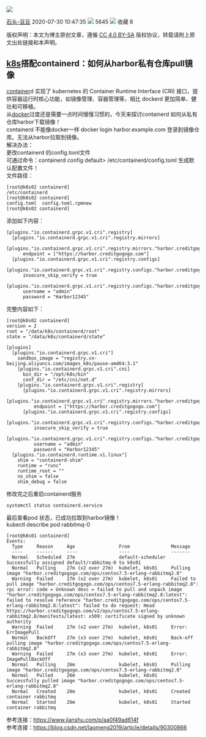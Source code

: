![](https://csdnimg.cn/release/blogv2/dist/pc/img/original.png)

[石头-豆豆](https://blog.csdn.net/xjjj064) 2020-07-30 10:47:35 ![](https://csdnimg.cn/release/blogv2/dist/pc/img/articleReadEyes.png) 5645 ![](https://csdnimg.cn/release/blogv2/dist/pc/img/tobarCollect.png) 收藏  8 

版权声明：本文为博主原创文章，遵循 [CC 4.0 BY-SA](http://creativecommons.org/licenses/by-sa/4.0/) 版权协议，转载请附上原文出处链接和本声明。

## [k8s](https://so.csdn.net/so/search?q=k8s)搭配containerd：如何从harbor私有仓库pull镜像

[container](https://so.csdn.net/so/search?q=container)d 实现了 kubernetes 的 Container Runtime Interface (CRI) 接口，提供容器运行时核心功能，如镜像管理、容器管理等，相比 dockerd 更加简单、健壮和可移植。  
从[docker](https://so.csdn.net/so/search?q=docker)过度还是需要一点时间慢慢习惯的，今天来探讨containerd 如何从私有仓库harbor下载镜像！  
containerd 不能像docker一样 docker login harbor.example.com 登录到镜像仓库。无法从harbor拉取到镜像。  
解决办法：  
更改containerd 的config.toml文件  
可通过命令：containerd config default> /etc/containerd/config.toml 生成默认配置文件！  
文件路径：

```
[root@k8s02 containerd]
/etc/containerd
[root@k8s02 containerd]
config.toml  config.toml.rpmnew
[root@k8s02 containerd]
```

添加如下内容：

```
[plugins."io.containerd.grpc.v1.cri".registry]
  [plugins."io.containerd.grpc.v1.cri".registry.mirrors]
    [plugins."io.containerd.grpc.v1.cri".registry.mirrors."harbor.creditgogogo.com"]
      endpoint = ["https://harbor.creditgogogo.com"]
  [plugins."io.containerd.grpc.v1.cri".registry.configs]
    [plugins."io.containerd.grpc.v1.cri".registry.configs."harbor.creditgogogo.com".tls]
      insecure_skip_verify = true
    [plugins."io.containerd.grpc.v1.cri".registry.configs."harbor.creditgogogo.com".auth]
      username = "admin"
      password = "Harbor12345"
```

完整内容如下：

```
[root@k8s02 containerd]
version = 2
root = "/data/k8s/containerd/root"
state = "/data/k8s/containerd/state"

[plugins]
  [plugins."io.containerd.grpc.v1.cri"]
    sandbox_image = "registry.cn-beijing.aliyuncs.com/images_k8s/pause-amd64:3.1"
    [plugins."io.containerd.grpc.v1.cri".cni]
      bin_dir = "/opt/k8s/bin"
      conf_dir = "/etc/cni/net.d"
    [plugins."io.containerd.grpc.v1.cri".registry]
      [plugins."io.containerd.grpc.v1.cri".registry.mirrors]
        [plugins."io.containerd.grpc.v1.cri".registry.mirrors."harbor.creditgogogo.com"]
          endpoint = ["https://harbor.creditgogogo.com"]
      [plugins."io.containerd.grpc.v1.cri".registry.configs]
        [plugins."io.containerd.grpc.v1.cri".registry.configs."harbor.creditgogogo.com".tls]
          insecure_skip_verify = true
        [plugins."io.containerd.grpc.v1.cri".registry.configs."harbor.creditgogogo.com".auth]
          username = "admin"
          password = "Harbor12345"
  [plugins."io.containerd.runtime.v1.linux"]
    shim = "containerd-shim"
    runtime = "runc"
    runtime_root = ""
    no_shim = false
    shim_debug = false
```

修改完之后重启containerd服务

```
systemctl status containerd.service
```

最后查看pod 状态，已成功拉取到harbor镜像！  
kubectl describe pod rabbitmq-0

```
[root@k8s01 containerd]
Events:
  Type     Reason     Age                From               Message
  ----     ------     ----               ----               -------
  Normal   Scheduled  27m                default-scheduler  Successfully assigned default/rabbitmq-0 to k8s01
  Normal   Pulling    27m (x2 over 27m)  kubelet, k8s01     Pulling image "harbor.creditgogogo.com/ops/centos7.5-erlang-rabbitmq2.8"
  Warning  Failed     27m (x2 over 27m)  kubelet, k8s01     Failed to pull image "harbor.creditgogogo.com/ops/centos7.5-erlang-rabbitmq2.8": rpc error: code = Unknown desc = failed to pull and unpack image "harbor.creditgogogo.com/ops/centos7.5-erlang-rabbitmq2.8:latest": failed to resolve reference "harbor.creditgogogo.com/ops/centos7.5-erlang-rabbitmq2.8:latest": failed to do request: Head https://harbor.creditgogogo.com/v2/ops/centos7.5-erlang-rabbitmq2.8/manifests/latest: x509: certificate signed by unknown authority
  Warning  Failed     27m (x2 over 27m)  kubelet, k8s01     Error: ErrImagePull
  Normal   BackOff    27m (x3 over 27m)  kubelet, k8s01     Back-off pulling image "harbor.creditgogogo.com/ops/centos7.5-erlang-rabbitmq2.8"
  Warning  Failed     27m (x3 over 27m)  kubelet, k8s01     Error: ImagePullBackOff
  Normal   Pulling    26m                kubelet, k8s01     Pulling image "harbor.creditgogogo.com/ops/centos7.5-erlang-rabbitmq2.8"
  Normal   Pulled     26m                kubelet, k8s01     Successfully pulled image "harbor.creditgogogo.com/ops/centos7.5-erlang-rabbitmq2.8"
  Normal   Created    26m                kubelet, k8s01     Created container rabbitmq
  Normal   Started    26m                kubelet, k8s01     Started container rabbitmq
```

参考连接：https://www.jianshu.com/p/aa0f49ad614f  
参考连接：https://blog.csdn.net/laomeng2019/article/details/90300866